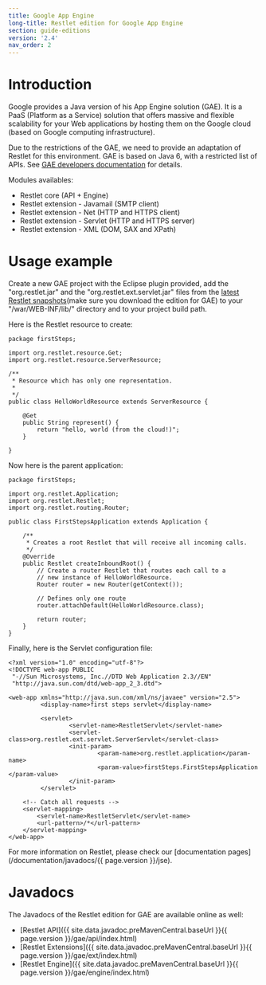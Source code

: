 ```yaml
---
title: Google App Engine
long-title: Restlet edition for Google App Engine
section: guide-editions
version: '2.4'
nav_order: 2
---
```

# Introduction

Google provides a Java version of his App Engine solution (GAE). It is a
PaaS (Platform as a Service) solution that offers massive and flexible
scalability for your Web applications by hosting them on the Google
cloud (based on Google computing infrastructure).

Due to the restrictions of the GAE, we need to provide an adaptation of
Restlet for this environment. GAE is based on Java 6, with a restricted
list of APIs. See [GAE developers
documentation](https://developers.google.com/appengine/)
for details.

Modules availables:

-   Restlet core (API + Engine)
-   Restlet extension - Javamail (SMTP client)
-   Restlet extension - Net (HTTP and HTTPS client)
-   Restlet extension - Servlet (HTTP and HTTPS server)
-   Restlet extension - XML (DOM, SAX and XPath)

# Usage example

Create a new GAE project with the Eclipse plugin provided, add the
"org.restlet.jar" and the "org.restlet.ext.servlet.jar" files from the
[latest Restlet snapshots](/downloads/current?distribution=zip&release=unstable&edition=gae)(make
sure you download the edition for GAE) to your "/war/WEB-INF/lib/"
directory and to your project build path.

Here is the Restlet resource to create:

<pre class="language-java"><code class="language-java">package firstSteps;

import org.restlet.resource.Get;
import org.restlet.resource.ServerResource;

/**
 * Resource which has only one representation.
 *
 */
public class HelloWorldResource extends ServerResource {

    @Get
    public String represent() {
        return "hello, world (from the cloud!)";
    }

}
</code></pre>

Now here is the parent application:

<pre class="language-java"><code class="language-java">package firstSteps;

import org.restlet.Application;
import org.restlet.Restlet;
import org.restlet.routing.Router;

public class FirstStepsApplication extends Application {

    /**
     * Creates a root Restlet that will receive all incoming calls.
     */
    @Override
    public Restlet createInboundRoot() {
        // Create a router Restlet that routes each call to a
        // new instance of HelloWorldResource.
        Router router = new Router(getContext());

        // Defines only one route
        router.attachDefault(HelloWorldResource.class);

        return router;
    }
}
</code></pre>

Finally, here is the Servlet configuration file:

<pre class="language-markup"><code class="language-markup">&lt;?xml version=&quot;1.0&quot; encoding=&quot;utf-8&quot;?&gt;
&lt;!DOCTYPE web-app PUBLIC
 &quot;-//Sun Microsystems, Inc.//DTD Web Application 2.3//EN&quot;
 &quot;http://java.sun.com/dtd/web-app_2_3.dtd&quot;&gt;

&lt;web-app xmlns=&quot;http://java.sun.com/xml/ns/javaee&quot; version=&quot;2.5&quot;&gt;
         &lt;display-name&gt;first steps servlet&lt;/display-name&gt;

         &lt;servlet&gt;
                 &lt;servlet-name&gt;RestletServlet&lt;/servlet-name&gt;
                 &lt;servlet-class&gt;org.restlet.ext.servlet.ServerServlet&lt;/servlet-class&gt;
                 &lt;init-param&gt;
                         &lt;param-name&gt;org.restlet.application&lt;/param-name&gt;
                         &lt;param-value&gt;firstSteps.FirstStepsApplication  &lt;/param-value&gt;
                 &lt;/init-param&gt;
         &lt;/servlet&gt;

    &lt;!-- Catch all requests --&gt;
    &lt;servlet-mapping&gt;
        &lt;servlet-name&gt;RestletServlet&lt;/servlet-name&gt;
        &lt;url-pattern&gt;/*&lt;/url-pattern&gt;
    &lt;/servlet-mapping&gt;
&lt;/web-app&gt;
</code></pre>

For more information on Restlet, please check our [documentation
pages](/documentation/javadocs/{{ page.version }}/jse).

# Javadocs

The Javadocs of the Restlet edition for GAE are available online as
well:

-   [Restlet
    API]({{ site.data.javadoc.preMavenCentral.baseUrl }}{{ page.version }}/gae/api/index.html)
-   [Restlet
    Extensions]({{ site.data.javadoc.preMavenCentral.baseUrl }}{{ page.version }}/gae/ext/index.html)
-   [Restlet
    Engine]({{ site.data.javadoc.preMavenCentral.baseUrl }}{{ page.version }}/gae/engine/index.html)
